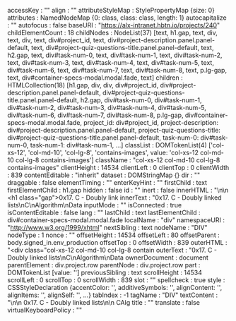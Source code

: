 accessKey
: 
""
align
: 
""
attributeStyleMap
: 
StylePropertyMap {size: 0}
attributes
: 
NamedNodeMap {0: class, class: class, length: 1}
autocapitalize
: 
""
autofocus
: 
false
baseURI
: 
"https://alx-intranet.hbtn.io/projects/240"
childElementCount
: 
18
childNodes
: 
NodeList(37) [text, h1.gap, text, div, text, div, text, div#project_id, text, div#project-description.panel.panel-default, text, div#project-quiz-questions-title.panel.panel-default, text, h2.gap, text, div#task-num-0, text, div#task-num-1, text, div#task-num-2, text, div#task-num-3, text, div#task-num-4, text, div#task-num-5, text, div#task-num-6, text, div#task-num-7, text, div#task-num-8, text, p.lg-gap, text, div#container-specs-modal.modal.fade, text]
children
: 
HTMLCollection(18) [h1.gap, div, div, div#project_id, div#project-description.panel.panel-default, div#project-quiz-questions-title.panel.panel-default, h2.gap, div#task-num-0, div#task-num-1, div#task-num-2, div#task-num-3, div#task-num-4, div#task-num-5, div#task-num-6, div#task-num-7, div#task-num-8, p.lg-gap, div#container-specs-modal.modal.fade, project_id: div#project_id, project-description: div#project-description.panel.panel-default, project-quiz-questions-title: div#project-quiz-questions-title.panel.panel-default, task-num-0: div#task-num-0, task-num-1: div#task-num-1, …]
classList
: 
DOMTokenList(4) ['col-xs-12', 'col-md-10', 'col-lg-8', 'contains-images', value: 'col-xs-12 col-md-10 col-lg-8 contains-images']
className
: 
"col-xs-12 col-md-10 col-lg-8 contains-images"
clientHeight
: 
14534
clientLeft
: 
0
clientTop
: 
0
clientWidth
: 
839
contentEditable
: 
"inherit"
dataset
: 
DOMStringMap {}
dir
: 
""
draggable
: 
false
elementTiming
: 
""
enterKeyHint
: 
""
firstChild
: 
text
firstElementChild
: 
h1.gap
hidden
: 
false
id
: 
""
inert
: 
false
innerHTML
: 
"\n\n      <h1 class=\"gap\">0x17. C - Doubly link
innerText
: 
"0x17. C - Doubly linked lists\nC\nAlgorithm\nData
inputMode
: 
""
isConnected
: 
true
isContentEditable
: 
false
lang
: 
""
lastChild
: 
text
lastElementChild
: 
div#container-specs-modal.modal.fade
localName
: 
"div"
namespaceURI
: 
"http://www.w3.org/1999/xhtml"
nextSibling
: 
text
nodeName
: 
"DIV"
nodeType
: 
1
nonce
: 
""
offsetHeight
: 
14534
offsetLeft
: 
80
offsetParent
: 
body.signed_in.env_production
offsetTop
: 
0
offsetWidth
: 
839
outerHTML
: 
"<div class=\"col-xs-12 col-md-10 col-lg-8 contain
outerText
: 
"0x17. C - Doubly linked lists\nC\nAlgorithm\nData
ownerDocument
: 
document
parentElement
: 
div.project.row
parentNode
: 
div.project.row
part
: 
DOMTokenList [value: '']
previousSibling
: 
text
scrollHeight
: 
14534
scrollLeft
: 
0
scrollTop
: 
0
scrollWidth
: 
839
slot
: 
""
spellcheck
: 
true
style
: 
CSSStyleDeclaration {accentColor: '', additiveSymbols: '', alignContent: '', alignItems: '', alignSelf: '', …}
tabIndex
: 
-1
tagName
: 
"DIV"
textContent
: 
"\n\n      0x17. C - Doubly linked lists\n\n  CAlg
title
: 
""
translate
: 
false
virtualKeyboardPolicy
: 
""
